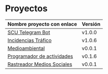 # Proyectos

| Nombre proyecto con enlace                                                         | Versión |
|------------------------------------------------------------------------------------|---------|
| [SCU Telegram Bot](https://github.com/Test-Driven-Robins/scu-telegram-bot)         | v1.0.0  |
| [Incidencias Tráfico](https://github.com/RakutenTeam/IncidenciasTrafico)           | v1.0.6  |
| [Medioambiental](https://github.com/medioambiental-tdd/medioambiental)             | v0.0.1  |
| [Programador de actividades](https://github.com/TaskingWorld/QAProject)            | v0.1.6  |
| [Rastreador Medios Sociales](https://github.com/Rastreador-medios-sociales/Scanner)| v0.0.1  |

